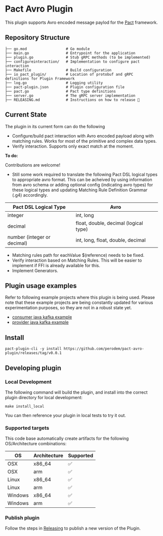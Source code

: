 # Pact Avro Plugin

This plugin supports Avro encoded message paylod for the [Pact](http://docs.pact.io) framework.


## Repository Structure

```
├── go.mod                  # Go module                                     
├── main.go                 # Entrypoint for the application
├── plugin.go               # Stub gRPC methods (to be implemented)
├── configureinteraction/   # Implementation to configure pact interaction 
├── Makefile                # Build configuration
├── io_pact_plugin/         # Location of protobuf and gRPC definitions for Plugin Framework
├── log.go                  # Logging utility
├── pact-plugin.json        # Plugin configuration file
├── pact.go                 # Pact type definitions
├── server.go               # The gRPC server implementation
├── RELEASING.md            # Instructions on how to release 🚀
```

## Current State
The plugin in its current form can do the following
- Configure/build pact interaction with Avro encoded payload along with matching rules. Works for most of the primitive and complex data types.  
- Verify interaction. Supports only exact match at the moment.

**To do:**

Contributions are welcome! 

- Still some work required to translate the following Pact DSL logical types to appropriate avro format. This can be acheived by using information from avro schema or adding optional config (indicating avro types) for these logical types and updating Matching Rule Definition Grammar (.g4) accordingly. 

| Pact DSL Logical Type       | Avro                                  |
| --------------------------- | ------------------------------------- |
| integer                     | int, long                             |
| decimal                     | float, double, decimal (logical type) |
| number (integer or decimal) | int, long, float, double, decimal     |

- Matching rules path for eachValue $(reference) needs to be fixed. 
- Verify interaction based on Matching Rules. This will be easier to implement if FFI is already available for this.  
- Implement Generators. 

## Plugin usage examples
Refer to following example projects where this plugin is being used. Please note that these example projects are being constantly updated for various experimentation purposes, so they are not in a robust state yet.   

- [consumer java kafka example](https://github.com/praveen-em/example-consumer-java-kafka-avro)
- [provider java kafka example](https://github.com/praveen-em/example-provider-java-kafka-avro)

## Install
```
pact-plugin-cli -y install https://github.com/perodem/pact-avro-plugin/releases/tag/v0.0.1
```

## Developing plugin
### Local Development
The following command will build the plugin, and install into the correct plugin directory for local development:
 ```
 make install_local
 ```
You can then reference your plugin in local tests to try it out.

### Supported targets
This code base automatically create artifacts for the following OS/Architecture combinations:

| OS      | Architecture | Supported |
| ------- | ------------ | --------- |
| OSX     | x86_64       | ✅         |
| OSX     | arm          | ✅         |
| Linux   | x86_64       | ✅         |
| Linux   | arm          | ✅         |
| Windows | x86_64       | ✅         |
| Windows | arm          | ✅         |

### Publish plugin
Follow the steps in [Releasing](./RELEASING.md) to publish a new version of the Plugin. 